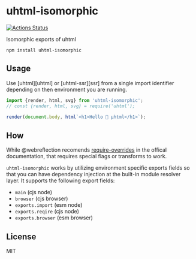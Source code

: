 # uhtml-isomorphic
[![Actions Status](https://github.com/bcomnes/uhtml-isomorphic/workflows/tests/badge.svg)](https://github.com/bcomnes/uhtml-isomorphic/actions)

Isomorphic exports of uhtml

```
npm install uhtml-isomorphic
```

## Usage

Use [uhtml][uhtml] or [uhtml-ssr][ssr] from a single import identifier depending on then environment you are running.

``` js
import {render, html, svg} from 'uhtml-isomorphic';
// const {render, html, svg} = require('uhtml');

render(document.body, html`<h1>Hello 👋 µhtml</h1>`);
```

## How

While @webreflection recomends [require-overrides](https://github.com/WebReflection/require-overrides/#readme) in the offical documentation, that requires special flags or transforms to work.

`uhtml-isomorphic` works by utilizing environment specific exports fields so that you can have dependency injection at the built-in module resolver layer.
It supports the following export fields:

- `main` (cjs node)
- `browser` (cjs browser)
- `exports.import` (esm node)
- `exports.reqire` (cjs node)
- `exports.browser` (esm browser)

## License

MIT
